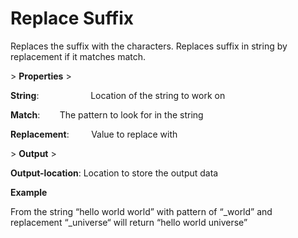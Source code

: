 # Replace Suffix

Replaces the suffix with the characters. Replaces suffix in string by replacement if it matches match.

&gt; **Properties**
&gt; 

**String**:                     Location of the string to work on

**Match**:                     The pattern to look for in the string

**Replacement**:         Value to replace with

&gt; **Output**
&gt; 

**Output-location**: Location to store the output data

**Example**

From the string “hello world world” with pattern of “_world” and replacement “_universe“ will return “hello world universe”